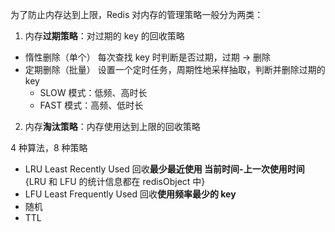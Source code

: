为了防止内存达到上限，Redis 对内存的管理策略一般分为两类：

1. 内存**过期策略**：对过期的 key 的回收策略

- 惰性删除（单个）
    每次查找 key 时判断是否过期，过期 -> 删除
- 定期删除（批量）
    设置一个定时任务，周期性地采样抽取，判断并删除过期的 key
    - SLOW 模式：低频、高时长
    - FAST 模式：高频、低时长

2. 内存**淘汰策略**：内存使用达到上限的回收策略

4 种算法，8 种策略

- LRU Least Recently Used 回收**最少最近使用 当前时间-上一次使用时间** {LRU 和 LFU 的统计信息都在 redisObject 中}
- LFU Least Frequently Used 回收**使用频率最少的 key**
- 随机
- TTL